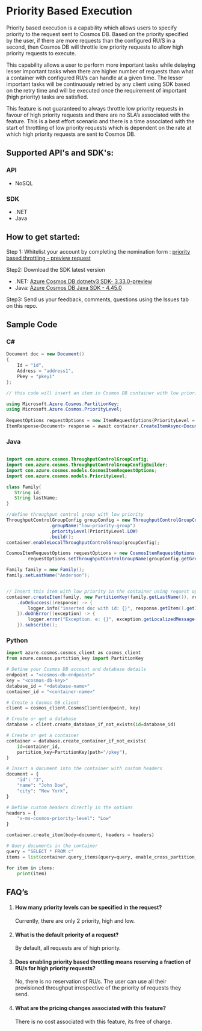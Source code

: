 # Priority Based Execution

Priority based execution is a capability which allows users to specify priority to the request sent to Cosmos DB. Based on the priority specified by the user, if there are more requests than the configured RU/S in a second, then Cosmos DB will throttle low priority requests to allow high priority requests to execute. 

This capability allows a user to perform more important tasks while delaying lesser important tasks when there are higher number of requests than what a container with configured RU/s can handle at a given time. The lesser important tasks will be continuously retried by any client using SDK based on the retry time and will be executed once the requirement of important (high priority) tasks are satisfied. 

This feature is not guaranteed to always throttle low priority requests in favour of high priority requests and there are no SLA’s associated with the feature. This is a best effort scenario and there is a time associated with the start of throttling of low priority requests which is dependent on the rate at which high priority requests are sent to Cosmos DB. 

## Supported API's and SDK's:
### API
- NoSQL
### SDK
- .NET
- Java

## How to get started: 
Step 1: Whitelist your account by completing the nomination form : [priority based throttling - preview request](https://forms.microsoft.com/Pages/ResponsePage.aspx?id=v4j5cvGGr0GRqy180BHbR_kUn4g8ufhFjXbbwUF1gXFUMUQzUzFZSVkzODRSRkxXM0RKVDNUSDBGNi4u)

Step2: Download the SDK latest version
- .NET: [Azure Cosmos DB dotnetv3 SDK- 3.33.0-preview](https://www.nuget.org/packages/Microsoft.Azure.Cosmos/3.33.0-preview)
- Java: [Azure Cosmos DB Java SDK - 4.45.0](https://mvnrepository.com/artifact/com.azure/azure-cosmos/4.45.0)

Step3: Send us your feedback, comments, questions using the Issues tab on this repo. 

## Sample Code

### C#
```C#
Document doc = new Document() 
{ 
    Id = "id", 
    Address = "address1", 
    Pkey = "pkey1" 
}; 

// this code will insert an item in Cosmos DB container with low priority

using Microsoft.Azure.Cosmos.PartitionKey;
using Microsoft.Azure.Cosmos.PriorityLevel;
 
RequestOptions requestOptions = new ItemRequestOptions{PriorityLevel = PriorityLevel.Low};
ItemResponse<Document> response = await container.CreateItemAsync<Document(doc, new PartitionKey("pkey1"), requestOptions); 
```
### Java

```java

import com.azure.cosmos.ThroughputControlGroupConfig;
import com.azure.cosmos.ThroughputControlGroupConfigBuilder;
import com.azure.cosmos.models.CosmosItemRequestOptions;
import com.azure.cosmos.models.PriorityLevel;

class Family{
   String id;
   String lastName;
}

//define throughput control group with low priority
ThroughputControlGroupConfig groupConfig = new ThroughputControlGroupConfigBuilder()
                .groupName("low-priority-group")
                .priorityLevel(PriorityLevel.LOW)
                .build();
container.enableLocalThroughputControlGroup(groupConfig);

CosmosItemRequestOptions requestOptions = new CosmosItemRequestOptions();
        requestOptions.setThroughputControlGroupName(groupConfig.getGroupName());

Family family = new Family();
family.setLastName("Anderson");


// Insert this item with low priority in the container using request options.
container.createItem(family, new PartitionKey(family.getLastName()), requestOptions)
    .doOnSuccess((response) -> {
        logger.info("inserted doc with id: {}", response.getItem().getId());
    }).doOnError((exception) -> {
        logger.error("Exception. e: {}", exception.getLocalizedMessage(), exception);
    }).subscribe();

```

### Python

```python
import azure.cosmos.cosmos_client as cosmos_client
from azure.cosmos.partition_key import PartitionKey

# Define your Cosmos DB account and database details
endpoint = "<cosmos-db-endpoint>"
key = "<cosmos-db-key>"
database_id = "<database-name>"
container_id = "<container-name>"

# Create a Cosmos DB client
client = cosmos_client.CosmosClient(endpoint, key)

# Create or get a database
database = client.create_database_if_not_exists(id=database_id)

# Create or get a container
container = database.create_container_if_not_exists(
    id=container_id,
    partition_key=PartitionKey(path="/pkey"),
)

# Insert a document into the container with custom headers
document = {
    "id": "3",
    "name": "John Doe",
    "city": "New York",
}

# Define custom headers directly in the options
headers = {
    "x-ms-cosmos-priority-level": "Low"
}

container.create_item(body=document, headers = headers)

# Query documents in the container
query = "SELECT * FROM c"
items = list(container.query_items(query=query, enable_cross_partition_query=True, headers = headers))

for item in items:
    print(item)
```

## FAQ’s 

1. #### How many priority levels can be specified in the request?<br/>
    Currently, there are only 2 priority, high and low. 

2. #### What is the default priority of a request?<br/>
   By default, all requests are of high priority. 

3. #### Does enabling priority based throttling means reserving a fraction of RU/s for high priority requests?<br/>
   No, there is no reservation of RU/s. The user can use all their provisioned throughput irrespective of the priority of requests they send.  

4. #### What are the pricing changes associated with this feature?<br/>
   There is no cost associated with this feature, its free of charge. 
   
   
